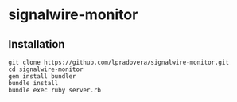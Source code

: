 # signalwire-monitor


## Installation

```
git clone https://github.com/lpradovera/signalwire-monitor.git
cd signalwire-monitor
gem install bundler
bundle install
bundle exec ruby server.rb
```